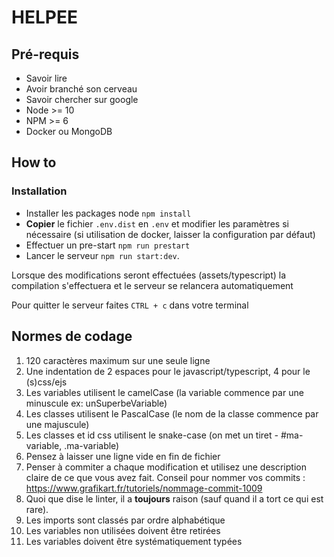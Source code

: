 # HELPEE

## Pré-requis
- Savoir lire
- Avoir branché son cerveau
- Savoir chercher sur google
- Node >= 10
- NPM >= 6
- Docker ou MongoDB

## How to
### Installation
- Installer les packages node `npm install`
- **Copier** le fichier `.env.dist` en `.env` et modifier les paramètres si nécessaire (si utilisation
de docker, laisser la configuration par défaut)
- Effectuer un pre-start `npm run prestart`
- Lancer le serveur `npm run start:dev`.

Lorsque des modifications seront effectuées (assets/typescript) la compilation s'effectuera et le serveur
se relancera automatiquement

Pour quitter le serveur faites `CTRL + c` dans votre terminal

## Normes de codage
1. 120 caractères maximum sur une seule ligne
2. Une indentation de 2 espaces pour le javascript/typescript, 4 pour le (s)css/ejs
3. Les variables utilisent le camelCase (la variable commence par une minuscule ex: unSuperbeVariable)
4. Les classes utilisent le PascalCase (le nom de la classe commence par une majuscule)
5. Les classes et id css utilisent le snake-case (on met un tiret _-_ #ma-variable, .ma-variable)
6. Pensez à laisser une ligne vide en fin de fichier
7. Penser à commiter a chaque modification et utilisez une description claire de ce que vous avez fait.
Conseil pour nommer vos commits : https://www.grafikart.fr/tutoriels/nommage-commit-1009
8. Quoi que dise le linter, il a **toujours** raison (sauf quand il a tort ce qui est rare).
9. Les imports sont classés par ordre alphabétique
10. Les variables non utilisées doivent être retirées
11. Les variables doivent être systématiquement typées
